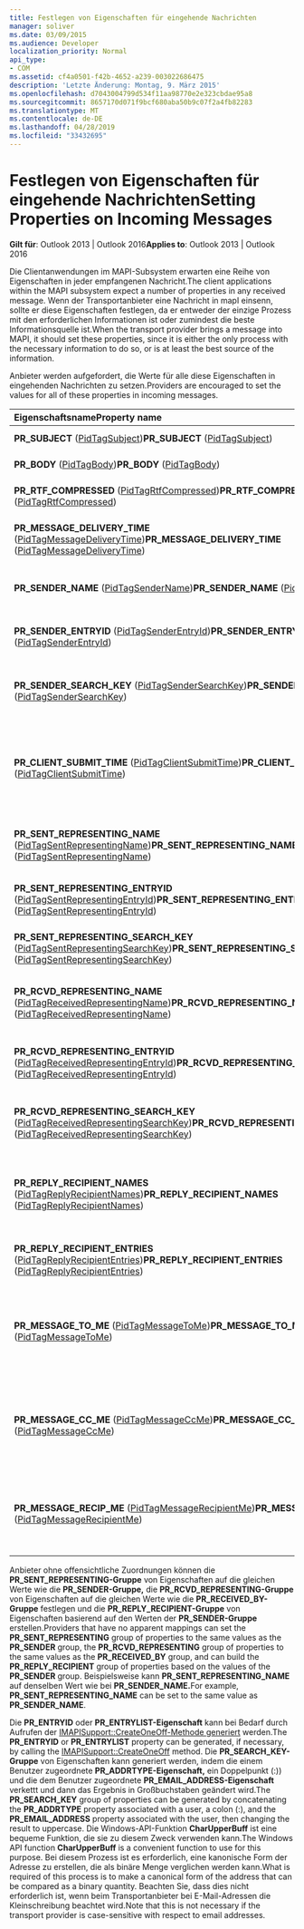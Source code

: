 ```yaml
---
title: Festlegen von Eigenschaften für eingehende Nachrichten
manager: soliver
ms.date: 03/09/2015
ms.audience: Developer
localization_priority: Normal
api_type:
- COM
ms.assetid: cf4a0501-f42b-4652-a239-003022686475
description: 'Letzte Änderung: Montag, 9. März 2015'
ms.openlocfilehash: d7043004799d534f11aa98770e2e323cbdae95a8
ms.sourcegitcommit: 8657170d071f9bcf680aba50b9c07f2a4fb82283
ms.translationtype: MT
ms.contentlocale: de-DE
ms.lasthandoff: 04/28/2019
ms.locfileid: "33432695"
---
```

# <a name="setting-properties-on-incoming-messages"></a><span data-ttu-id="ff806-103">Festlegen von Eigenschaften für eingehende Nachrichten</span><span class="sxs-lookup"><span data-stu-id="ff806-103">Setting Properties on Incoming Messages</span></span>

  
  
<span data-ttu-id="ff806-104">**Gilt für**: Outlook 2013 | Outlook 2016</span><span class="sxs-lookup"><span data-stu-id="ff806-104">**Applies to**: Outlook 2013 | Outlook 2016</span></span> 
  
<span data-ttu-id="ff806-105">Die Clientanwendungen im MAPI-Subsystem erwarten eine Reihe von Eigenschaften in jeder empfangenen Nachricht.</span><span class="sxs-lookup"><span data-stu-id="ff806-105">The client applications within the MAPI subsystem expect a number of properties in any received message.</span></span> <span data-ttu-id="ff806-106">Wenn der Transportanbieter eine Nachricht in mapI einsenn, sollte er diese Eigenschaften festlegen, da er entweder der einzige Prozess mit den erforderlichen Informationen ist oder zumindest die beste Informationsquelle ist.</span><span class="sxs-lookup"><span data-stu-id="ff806-106">When the transport provider brings a message into MAPI, it should set these properties, since it is either the only process with the necessary information to do so, or is at least the best source of the information.</span></span>
  
<span data-ttu-id="ff806-107">Anbieter werden aufgefordert, die Werte für alle diese Eigenschaften in eingehenden Nachrichten zu setzen.</span><span class="sxs-lookup"><span data-stu-id="ff806-107">Providers are encouraged to set the values for all of these properties in incoming messages.</span></span>
  
|<span data-ttu-id="ff806-108">**Eigenschaftsname**</span><span class="sxs-lookup"><span data-stu-id="ff806-108">**Property name**</span></span>|<span data-ttu-id="ff806-109">**Beschreibung**</span><span class="sxs-lookup"><span data-stu-id="ff806-109">**Description**</span></span>|
|:-----|:-----|
|<span data-ttu-id="ff806-110">**PR_SUBJECT** ([PidTagSubject](pidtagsubject-canonical-property.md))</span><span class="sxs-lookup"><span data-stu-id="ff806-110">**PR_SUBJECT** ([PidTagSubject](pidtagsubject-canonical-property.md))</span></span>  <br/> |<span data-ttu-id="ff806-111">Der Betreff der Nachricht.</span><span class="sxs-lookup"><span data-stu-id="ff806-111">The subject of the message.</span></span>  <br/> |
|<span data-ttu-id="ff806-112">**PR_BODY** ([PidTagBody](pidtagbody-canonical-property.md))</span><span class="sxs-lookup"><span data-stu-id="ff806-112">**PR_BODY** ([PidTagBody](pidtagbody-canonical-property.md))</span></span>  <br/> |<span data-ttu-id="ff806-113">Nur-Text-Nachrichtentext.</span><span class="sxs-lookup"><span data-stu-id="ff806-113">Plain text message text.</span></span>  <br/> |
|<span data-ttu-id="ff806-114">**PR_RTF_COMPRESSED** ([PidTagRtfCompressed](pidtagrtfcompressed-canonical-property.md))</span><span class="sxs-lookup"><span data-stu-id="ff806-114">**PR_RTF_COMPRESSED** ([PidTagRtfCompressed](pidtagrtfcompressed-canonical-property.md))</span></span>  <br/> |<span data-ttu-id="ff806-115">Komprimierter RTF-Nachrichtentext.</span><span class="sxs-lookup"><span data-stu-id="ff806-115">Compressed RTF message text.</span></span>  <br/> |
|<span data-ttu-id="ff806-116">**PR_MESSAGE_DELIVERY_TIME** ([PidTagMessageDeliveryTime](pidtagmessagedeliverytime-canonical-property.md))</span><span class="sxs-lookup"><span data-stu-id="ff806-116">**PR_MESSAGE_DELIVERY_TIME** ([PidTagMessageDeliveryTime](pidtagmessagedeliverytime-canonical-property.md))</span></span>  <br/> |<span data-ttu-id="ff806-117">Das Datum und die Uhrzeit, zu der die Nachricht zugestellt wurde.</span><span class="sxs-lookup"><span data-stu-id="ff806-117">The date and time the message was delivered.</span></span>  <br/> |
|<span data-ttu-id="ff806-118">**PR_SENDER_NAME** ([PidTagSenderName](pidtagsendername-canonical-property.md))</span><span class="sxs-lookup"><span data-stu-id="ff806-118">**PR_SENDER_NAME** ([PidTagSenderName](pidtagsendername-canonical-property.md))</span></span>  <br/> |<span data-ttu-id="ff806-119">Der Anzeigename des Nachrichtenherkunftsgebers.</span><span class="sxs-lookup"><span data-stu-id="ff806-119">The display name of the message originator.</span></span>  <br/> |
|<span data-ttu-id="ff806-120">**PR_SENDER_ENTRYID** ([PidTagSenderEntryId](pidtagsenderentryid-canonical-property.md))</span><span class="sxs-lookup"><span data-stu-id="ff806-120">**PR_SENDER_ENTRYID** ([PidTagSenderEntryId](pidtagsenderentryid-canonical-property.md))</span></span>  <br/> |<span data-ttu-id="ff806-121">Der Adressbucheintrag des Nachrichtenherkunftsgebers.</span><span class="sxs-lookup"><span data-stu-id="ff806-121">The address book entry of the message originator.</span></span>  <br/> |
|<span data-ttu-id="ff806-122">**PR_SENDER_SEARCH_KEY** ([PidTagSenderSearchKey](pidtagsendersearchkey-canonical-property.md))</span><span class="sxs-lookup"><span data-stu-id="ff806-122">**PR_SENDER_SEARCH_KEY** ([PidTagSenderSearchKey](pidtagsendersearchkey-canonical-property.md))</span></span>  <br/> |<span data-ttu-id="ff806-123">Der Adressbuchsuchschlüssel des Nachrichtenherkunftsgebers.</span><span class="sxs-lookup"><span data-stu-id="ff806-123">The address book search key of the message originator.</span></span>  <br/> |
|<span data-ttu-id="ff806-124">**PR_CLIENT_SUBMIT_TIME** ([PidTagClientSubmitTime](pidtagclientsubmittime-canonical-property.md))</span><span class="sxs-lookup"><span data-stu-id="ff806-124">**PR_CLIENT_SUBMIT_TIME** ([PidTagClientSubmitTime](pidtagclientsubmittime-canonical-property.md))</span></span>  <br/> |<span data-ttu-id="ff806-125">Der Zeitpunkt, zu dem die Nachricht vom Messagingclient des Absenders an das Messagingsystem übermittelt wurde.</span><span class="sxs-lookup"><span data-stu-id="ff806-125">The time that the message was submitted to its messaging system by the sender's messaging client.</span></span>  <br/> |
|<span data-ttu-id="ff806-126">**PR_SENT_REPRESENTING_NAME** ([PidTagSentRepresentingName](pidtagsentrepresentingname-canonical-property.md))</span><span class="sxs-lookup"><span data-stu-id="ff806-126">**PR_SENT_REPRESENTING_NAME** ([PidTagSentRepresentingName](pidtagsentrepresentingname-canonical-property.md))</span></span>  <br/> |<span data-ttu-id="ff806-127">Der Name der repräsentativen Stellvertretung für das Senden.</span><span class="sxs-lookup"><span data-stu-id="ff806-127">The name of the representative delegate for sending.</span></span>  <br/> |
|<span data-ttu-id="ff806-128">**PR_SENT_REPRESENTING_ENTRYID** ([PidTagSentRepresentingEntryId](pidtagsentrepresentingentryid-canonical-property.md))</span><span class="sxs-lookup"><span data-stu-id="ff806-128">**PR_SENT_REPRESENTING_ENTRYID** ([PidTagSentRepresentingEntryId](pidtagsentrepresentingentryid-canonical-property.md))</span></span>  <br/> |<span data-ttu-id="ff806-129">Der Adressbucheintrag des sendenden Stellvertreters.</span><span class="sxs-lookup"><span data-stu-id="ff806-129">The address book entry of the sending delegate.</span></span>  <br/> |
|<span data-ttu-id="ff806-130">**PR_SENT_REPRESENTING_SEARCH_KEY** ([PidTagSentRepresentingSearchKey](pidtagsentrepresentingsearchkey-canonical-property.md))</span><span class="sxs-lookup"><span data-stu-id="ff806-130">**PR_SENT_REPRESENTING_SEARCH_KEY** ([PidTagSentRepresentingSearchKey](pidtagsentrepresentingsearchkey-canonical-property.md))</span></span>  <br/> |<span data-ttu-id="ff806-131">Der Adressbuchsuchschlüssel des sendenden Delegaten.</span><span class="sxs-lookup"><span data-stu-id="ff806-131">The address book search key of the sending delegate.</span></span>  <br/> |
|<span data-ttu-id="ff806-132">**PR_RCVD_REPRESENTING_NAME** ([PidTagReceivedRepresentingName](pidtagreceivedrepresentingname-canonical-property.md))</span><span class="sxs-lookup"><span data-stu-id="ff806-132">**PR_RCVD_REPRESENTING_NAME** ([PidTagReceivedRepresentingName](pidtagreceivedrepresentingname-canonical-property.md))</span></span>  <br/> |<span data-ttu-id="ff806-133">Der Name der repräsentativen Stellvertretung für den Empfang.</span><span class="sxs-lookup"><span data-stu-id="ff806-133">The name of the representative delegate for receiving.</span></span>  <br/> |
|<span data-ttu-id="ff806-134">**PR_RCVD_REPRESENTING_ENTRYID** ([PidTagReceivedRepresentingEntryId](pidtagreceivedrepresentingentryid-canonical-property.md))</span><span class="sxs-lookup"><span data-stu-id="ff806-134">**PR_RCVD_REPRESENTING_ENTRYID** ([PidTagReceivedRepresentingEntryId](pidtagreceivedrepresentingentryid-canonical-property.md))</span></span>  <br/> |<span data-ttu-id="ff806-135">Der Adressbucheintrag der empfangenden Stellvertretung.</span><span class="sxs-lookup"><span data-stu-id="ff806-135">The address book entry of the receiving delegate.</span></span>  <br/> |
|<span data-ttu-id="ff806-136">**PR_RCVD_REPRESENTING_SEARCH_KEY** ([PidTagReceivedRepresentingSearchKey](pidtagreceivedrepresentingsearchkey-canonical-property.md))</span><span class="sxs-lookup"><span data-stu-id="ff806-136">**PR_RCVD_REPRESENTING_SEARCH_KEY** ([PidTagReceivedRepresentingSearchKey](pidtagreceivedrepresentingsearchkey-canonical-property.md))</span></span>  <br/> |<span data-ttu-id="ff806-137">Der Adressbuchsuchschlüssel des empfangenden Stellvertreters.</span><span class="sxs-lookup"><span data-stu-id="ff806-137">The address book search key of the receiving delegate.</span></span>  <br/> |
|<span data-ttu-id="ff806-138">**PR_REPLY_RECIPIENT_NAMES** ([PidTagReplyRecipientNames](pidtagreplyrecipientnames-canonical-property.md))</span><span class="sxs-lookup"><span data-stu-id="ff806-138">**PR_REPLY_RECIPIENT_NAMES** ([PidTagReplyRecipientNames](pidtagreplyrecipientnames-canonical-property.md))</span></span>  <br/> |<span data-ttu-id="ff806-139">Die Liste der delegierten Empfängeranzeigenamen, getrennt durch ein Semikolon und Leerzeichen ("; ").</span><span class="sxs-lookup"><span data-stu-id="ff806-139">The list of delegated recipient display names, separated by a semicolon and space ("; ").</span></span>  <br/> |
|<span data-ttu-id="ff806-140">**PR_REPLY_RECIPIENT_ENTRIES** ([PidTagReplyRecipientEntries](pidtagreplyrecipiententries-canonical-property.md))</span><span class="sxs-lookup"><span data-stu-id="ff806-140">**PR_REPLY_RECIPIENT_ENTRIES** ([PidTagReplyRecipientEntries](pidtagreplyrecipiententries-canonical-property.md))</span></span>  <br/> |<span data-ttu-id="ff806-141">Die Liste der delegierten Empfänger für eine Antwort.</span><span class="sxs-lookup"><span data-stu-id="ff806-141">The list of delegated recipients for a reply.</span></span>  <br/> |
|<span data-ttu-id="ff806-142">**PR_MESSAGE_TO_ME** ([PidTagMessageToMe](pidtagmessagetome-canonical-property.md))</span><span class="sxs-lookup"><span data-stu-id="ff806-142">**PR_MESSAGE_TO_ME** ([PidTagMessageToMe](pidtagmessagetome-canonical-property.md))</span></span>  <br/> |<span data-ttu-id="ff806-143">Gibt an, dass der Empfänger ausdrücklich als "an"-Empfänger (nicht in einer Gruppe) benannt wurde.</span><span class="sxs-lookup"><span data-stu-id="ff806-143">Indicates that the recipient was specifically named as a "to" recipient (not in a group).</span></span>  <br/> |
|<span data-ttu-id="ff806-144">**PR_MESSAGE_CC_ME** ([PidTagMessageCcMe](pidtagmessageccme-canonical-property.md))</span><span class="sxs-lookup"><span data-stu-id="ff806-144">**PR_MESSAGE_CC_ME** ([PidTagMessageCcMe](pidtagmessageccme-canonical-property.md))</span></span>  <br/> |<span data-ttu-id="ff806-145">Gibt an, dass der Empfänger ausdrücklich als "cc"-Empfänger (nicht in einer Gruppe) benannt wurde.</span><span class="sxs-lookup"><span data-stu-id="ff806-145">Indicates that the recipient was specifically named as a "cc" recipient (not in a group).</span></span>  <br/> |
|<span data-ttu-id="ff806-146">**PR_MESSAGE_RECIP_ME** ([PidTagMessageRecipientMe](pidtagmessagerecipientme-canonical-property.md))</span><span class="sxs-lookup"><span data-stu-id="ff806-146">**PR_MESSAGE_RECIP_ME** ([PidTagMessageRecipientMe](pidtagmessagerecipientme-canonical-property.md))</span></span>  <br/> |<span data-ttu-id="ff806-147">Gibt an, dass der Empfänger ausdrücklich als "to", "cc" oder "bcc" (nicht in einer Gruppe) benannt wurde.</span><span class="sxs-lookup"><span data-stu-id="ff806-147">Indicates that the recipient was specifically named as a "to", "cc" or "bcc" recipient (not in a group).</span></span>  <br/> |
   
<span data-ttu-id="ff806-148">Anbieter ohne offensichtliche Zuordnungen können die **PR_SENT_REPRESENTING-Gruppe** von Eigenschaften auf die gleichen Werte wie die **PR_SENDER-Gruppe,** die **PR_RCVD_REPRESENTING-Gruppe** von Eigenschaften auf die gleichen Werte wie die **PR_RECEIVED_BY-Gruppe** festlegen und die **PR_REPLY_RECIPIENT-Gruppe** von Eigenschaften basierend auf den Werten der **PR_SENDER-Gruppe** erstellen.</span><span class="sxs-lookup"><span data-stu-id="ff806-148">Providers that have no apparent mappings can set the **PR_SENT_REPRESENTING** group of properties to the same values as the **PR_SENDER** group, the **PR_RCVD_REPRESENTING** group of properties to the same values as the **PR_RECEIVED_BY** group, and can build the **PR_REPLY_RECIPIENT** group of properties based on the values of the **PR_SENDER** group.</span></span> <span data-ttu-id="ff806-149">Beispielsweise kann **PR_SENT_REPRESENTING_NAME** auf denselben Wert wie bei **PR_SENDER_NAME.**</span><span class="sxs-lookup"><span data-stu-id="ff806-149">For example, **PR_SENT_REPRESENTING_NAME** can be set to the same value as **PR_SENDER_NAME**.</span></span>
  
<span data-ttu-id="ff806-150">Die **PR_ENTRYID** oder **PR_ENTRYLIST-Eigenschaft** kann bei Bedarf durch Aufrufen der [IMAPISupport::CreateOneOff-Methode generiert](imapisupport-createoneoff.md) werden.</span><span class="sxs-lookup"><span data-stu-id="ff806-150">The **PR_ENTRYID** or **PR_ENTRYLIST** property can be generated, if necessary, by calling the [IMAPISupport::CreateOneOff](imapisupport-createoneoff.md) method.</span></span> <span data-ttu-id="ff806-151">Die **PR_SEARCH_KEY-Gruppe** von Eigenschaften kann generiert werden, indem die einem Benutzer zugeordnete **PR_ADDRTYPE-Eigenschaft,** ein Doppelpunkt (:)) und die dem Benutzer zugeordnete **PR_EMAIL_ADDRESS-Eigenschaft** verkettt und dann das Ergebnis in Großbuchstaben geändert wird.</span><span class="sxs-lookup"><span data-stu-id="ff806-151">The **PR_SEARCH_KEY** group of properties can be generated by concatenating the **PR_ADDRTYPE** property associated with a user, a colon (:), and the **PR_EMAIL_ADDRESS** property associated with the user, then changing the result to uppercase.</span></span> <span data-ttu-id="ff806-152">Die Windows-API-Funktion **CharUpperBuff** ist eine bequeme Funktion, die sie zu diesem Zweck verwenden kann.</span><span class="sxs-lookup"><span data-stu-id="ff806-152">The Windows API function **CharUpperBuff** is a convenient function to use for this purpose.</span></span> <span data-ttu-id="ff806-153">Bei diesem Prozess ist es erforderlich, eine kanonische Form der Adresse zu erstellen, die als binäre Menge verglichen werden kann.</span><span class="sxs-lookup"><span data-stu-id="ff806-153">What is required of this process is to make a canonical form of the address that can be compared as a binary quantity.</span></span> <span data-ttu-id="ff806-154">Beachten Sie, dass dies nicht erforderlich ist, wenn beim Transportanbieter bei E-Mail-Adressen die Kleinschreibung beachtet wird.</span><span class="sxs-lookup"><span data-stu-id="ff806-154">Note that this is not necessary if the transport provider is case-sensitive with respect to email addresses.</span></span> 
  

